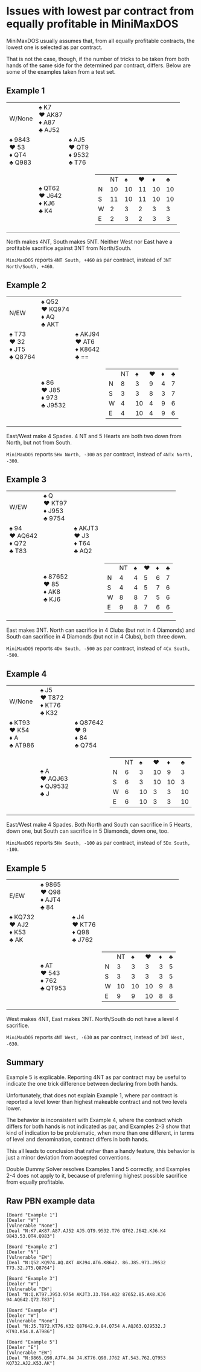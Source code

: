 Issues with lowest par contract from equally profitable in MiniMaxDOS
=====================================================================

MiniMaxDOS usually assumes that, from all equally profitable contracts, the lowest one is selected as par contract.

That is not the case, though, if the number of tricks to be taken from both hands of the same side for the determined par contract, differs. Below are some of the examples taken from a test set.

Example 1
---------

<table>
  <tr>
    <td>W/None</td>
    <td>
      ♠ K7<br />
      ♥ AK87<br />
      ♦ A87<br />
      ♣ AJ52
    </td>
    <td></td>
    <td></td>
  </tr>
  <tr>
    <td>
      ♠ 9843<br />
      ♥ 53<br />
      ♦ QT4<br />
      ♣ Q983
    </td>
    <td></td>
    <td>
      ♠ AJ5<br />
      ♥ QT9<br />
      ♦ 9532<br />
      ♣ T76
    </td>
    <td></td>
  </tr>
  <tr>
    <td></td>
    <td>
      ♠ QT62<br />
      ♥ J642<br />
      ♦ KJ6<br />
      ♣ K4
    </td>
    <td></td>
    <td>
      <table>
        <tr>
          <td></td><td>NT</td><td>♠</td><td>♥</td><td>♦</td><td>♣</td>
        </tr>
        <tr>
          <td>N</td><td>10</td><td>10</td><td>11</td><td>10</td><td>10</td>
        </tr>
        <tr>
          <td>S</td><td>11</td><td>10</td><td>11</td><td>10</td><td>10</td>
        </tr>
        <tr>
          <td>W</td><td>2</td><td>3</td><td>2</td><td>3</td><td>3</td>
        </tr>
        <tr>
          <td>E</td><td>2</td><td>3</td><td>2</td><td>3</td><td>3</td>
        </tr>
      </table>
    </td>
  </tr>
</table>

North makes 4NT, South makes 5NT. Neither West nor East have a profitable sacrifice against 3NT from North/South.

`MiniMaxDOS` reports `4NT South, +460` as par contract, instead of `3NT North/South, +460`.

Example 2
---------

<table>
  <tr>
    <td>N/EW</td>
    <td>
      ♠ Q52<br />
      ♥ KQ974<br />
      ♦ AQ<br />
      ♣ AKT
    </td>
    <td></td>
    <td></td>
  </tr>
  <tr>
    <td>
      ♠ T73<br />
      ♥ 32<br />
      ♦ JT5<br />
      ♣ Q8764
    </td>
    <td></td>
    <td>
      ♠ AKJ94<br />
      ♥ AT6<br />
      ♦ K8642<br />
      ♣ ==
    </td>
    <td></td>
  </tr>
  <tr>
    <td></td>
    <td>
      ♠ 86<br />
      ♥ J85<br />
      ♦ 973<br />
      ♣ J9532
    </td>
    <td></td>
    <td>
      <table>
        <tr>
          <td></td><td>NT</td><td>♠</td><td>♥</td><td>♦</td><td>♣</td>
        </tr>
        <tr>
          <td>N</td><td>8</td><td>3</td><td>9</td><td>4</td><td>7</td>
        </tr>
        <tr>
          <td>S</td><td>3</td><td>3</td><td>8</td><td>3</td><td>7</td>
        </tr>
        <tr>
          <td>W</td><td>4</td><td>10</td><td>4</td><td>9</td><td>6</td>
        </tr>
        <tr>
          <td>E</td><td>4</td><td>10</td><td>4</td><td>9</td><td>6</td>
        </tr>
      </table>
    </td>
  </tr>
</table>

East/West make 4 Spades. 4 NT and 5 Hearts are both two down from North, but not from South.

`MiniMaxDOS` reports `5Hx North, -300` as par contract, instead of `4NTx North, -300`.

Example 3
---------

<table>
  <tr>
    <td>W/EW</td>
    <td>
      ♠ Q<br />
      ♥ KT97<br />
      ♦ J953<br />
      ♣ 9754
    </td>
    <td></td>
    <td></td>
  </tr>
  <tr>
    <td>
      ♠ 94<br />
      ♥ AQ642<br />
      ♦ Q72<br />
      ♣ T83
    </td>
    <td></td>
    <td>
      ♠ AKJT3<br />
      ♥ J3<br />
      ♦ T64<br />
      ♣ AQ2
    </td>
    <td></td>
  </tr>
  <tr>
    <td></td>
    <td>
      ♠ 87652<br />
      ♥ 85<br />
      ♦ AK8<br />
      ♣ KJ6
    </td>
    <td></td>
    <td>
      <table>
        <tr>
          <td></td><td>NT</td><td>♠</td><td>♥</td><td>♦</td><td>♣</td>
        </tr>
        <tr>
          <td>N</td><td>4</td><td>4</td><td>5</td><td>6</td><td>7</td>
        </tr>
        <tr>
          <td>S</td><td>4</td><td>4</td><td>5</td><td>7</td><td>6</td>
        </tr>
        <tr>
          <td>W</td><td>8</td><td>8</td><td>7</td><td>5</td><td>6</td>
        </tr>
        <tr>
          <td>E</td><td>9</td><td>8</td><td>7</td><td>6</td><td>6</td>
        </tr>
      </table>
    </td>
  </tr>
</table>

East makes 3NT. North can sacrifice in 4 Clubs (but not in 4 Diamonds) and South can sacrifice in 4 Diamonds (but not in 4 Clubs), both three down.

`MiniMaxDOS` reports `4Dx South, -500` as par contract, instead of `4Cx South, -500`.

Example 4
---------

<table>
  <tr>
    <td>W/None</td>
    <td>
      ♠ J5<br />
      ♥ T872<br />
      ♦ KT76<br />
      ♣ K32
    </td>
    <td></td>
    <td></td>
  </tr>
  <tr>
    <td>
      ♠ KT93<br />
      ♥ K54<br />
      ♦ A<br />
      ♣ AT986
    </td>
    <td></td>
    <td>
      ♠ Q87642<br />
      ♥ 9<br />
      ♦ 84<br />
      ♣ Q754
    </td>
    <td></td>
  </tr>
  <tr>
    <td></td>
    <td>
      ♠ A<br />
      ♥ AQJ63<br />
      ♦ QJ9532<br />
      ♣ J
    </td>
    <td></td>
    <td>
      <table>
        <tr>
          <td></td><td>NT</td><td>♠</td><td>♥</td><td>♦</td><td>♣</td>
        </tr>
        <tr>
          <td>N</td><td>6</td><td>3</td><td>10</td><td>9</td><td>3</td>
        </tr>
        <tr>
          <td>S</td><td>6</td><td>3</td><td>10</td><td>10</td><td>3</td>
        </tr>
        <tr>
          <td>W</td><td>6</td><td>10</td><td>3</td><td>3</td><td>10</td>
        </tr>
        <tr>
          <td>E</td><td>6</td><td>10</td><td>3</td><td>3</td><td>10</td>
        </tr>
      </table>
    </td>
  </tr>
</table>

East/West make 4 Spades. Both North and South can sacrifice in 5 Hearts, down one, but South can sacrifice in 5 Diamonds, down one, too.

`MiniMaxDOS` reports `5Hx South, -100` as par contract, instead of `5Dx South, -100`.

Example 5
---------

<table>
  <tr>
    <td>E/EW</td>
    <td>
      ♠ 9865<br />
      ♥ Q98<br />
      ♦ AJT4<br />
      ♣ 84
    </td>
    <td></td>
    <td></td>
  </tr>
  <tr>
    <td>
      ♠ KQ732<br />
      ♥ AJ2<br />
      ♦ K53<br />
      ♣ AK
    </td>
    <td></td>
    <td>
      ♠ J4<br />
      ♥ KT76<br />
      ♦ Q98<br />
      ♣ J762
    </td>
    <td></td>
  </tr>
  <tr>
    <td></td>
    <td>
      ♠ AT<br />
      ♥ 543<br />
      ♦ 762<br />
      ♣ QT953
    </td>
    <td></td>
    <td>
      <table>
        <tr>
          <td></td><td>NT</td><td>♠</td><td>♥</td><td>♦</td><td>♣</td>
        </tr>
        <tr>
          <td>N</td><td>3</td><td>3</td><td>3</td><td>3</td><td>5</td>
        </tr>
        <tr>
          <td>S</td><td>3</td><td>3</td><td>3</td><td>3</td><td>5</td>
        </tr>
        <tr>
          <td>W</td><td>10</td><td>10</td><td>10</td><td>9</td><td>8</td>
        </tr>
        <tr>
          <td>E</td><td>9</td><td>9</td><td>10</td><td>8</td><td>8</td>
        </tr>
      </table>
    </td>
  </tr>
</table>

West makes 4NT, East makes 3NT. North/South do not have a level 4 sacrifice.

`MiniMaxDOS` reports `4NT West, -630` as par contract, instead of `3NT West, -630`.

Summary
-------

Example 5 is explicable. Reporting 4NT as par contract may be useful to indicate the one trick difference between declaring from both hands.

Unfortunately, that does not explain Example 1, where par contract is reported a level lower than highest makeable contract and not two levels lower.

The behavior is inconsistent with Example 4, where the contract which differs for both hands is not indicated as par, and Examples 2-3 show that kind of indication to be problematic, when more than one different, in terms of level and denomination, contract differs in both hands.

This all leads to conclusion that rather than a handy feature, this behavior is just a minor deviation from accepted conventions.

Double Dummy Solver resolves Examples 1 and 5 correctly, and Examples 2-4 does not apply to it, because of preferring highest possible sacrifice from equally profitable.

Raw PBN example data
--------------------

```
[Board "Example 1"]
[Dealer "W"]
[Vulnerable "None"]
[Deal "N:K7.AK87.A87.AJ52 AJ5.QT9.9532.T76 QT62.J642.KJ6.K4 9843.53.QT4.Q983"]

[Board "Example 2"]
[Dealer "N"]
[Vulnerable "EW"]
[Deal "N:Q52.KQ974.AQ.AKT AKJ94.AT6.K8642. 86.J85.973.J9532 T73.32.JT5.Q8764"]

[Board "Example 3"]
[Dealer "W"]
[Vulnerable "EW"]
[Deal "N:Q.KT97.J953.9754 AKJT3.J3.T64.AQ2 87652.85.AK8.KJ6 94.AQ642.Q72.T83"]

[Board "Example 4"]
[Dealer "W"]
[Vulnerable "None"]
[Deal "N:J5.T872.KT76.K32 Q87642.9.84.Q754 A.AQJ63.QJ9532.J KT93.K54.A.AT986"]

[Board "Example 5"]
[Dealer "E"]
[Vulnerable "EW"]
[Deal "N:9865.Q98.AJT4.84 J4.KT76.Q98.J762 AT.543.762.QT953 KQ732.AJ2.K53.AK"]
```
